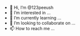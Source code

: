 - 👋 Hi, I’m @123peeush
- 👀 I’m interested in ...
- 🌱 I’m currently learning ...
- 💞️ I’m looking to collaborate on ...
- 📫 How to reach me ...

<!---
123peeush/123peeush is a ✨ special ✨ repository because its `README.md` (this file) appears on your GitHub profile.
You can click the Preview link to take a look at your changes.
--->
